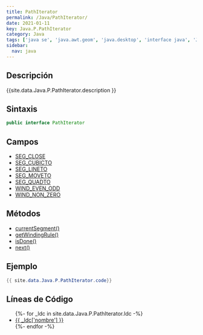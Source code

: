 ```yaml
---
title: PathIterator
permalink: /Java/PathIterator/
date: 2021-01-11
key: Java.P.PathIterator
category: Java
tags: ['java se', 'java.awt.geom', 'java.desktop', 'interface java', 'Java 1.0']
sidebar: 
  nav: java
---
```


## Descripción
{{site.data.Java.P.PathIterator.description }}

## Sintaxis
~~~java
public interface PathIterator
~~~

## Campos
* [SEG_CLOSE](/Java/PathIterator/SEG_CLOSE/)
* [SEG_CUBICTO](/Java/PathIterator/SEG_CUBICTO/)
* [SEG_LINETO](/Java/PathIterator/SEG_LINETO/)
* [SEG_MOVETO](/Java/PathIterator/SEG_MOVETO/)
* [SEG_QUADTO](/Java/PathIterator/SEG_QUADTO/)
* [WIND_EVEN_ODD](/Java/PathIterator/WIND_EVEN_ODD/)
* [WIND_NON_ZERO](/Java/PathIterator/WIND_NON_ZERO/)

## Métodos
* [currentSegment()](/Java/PathIterator/currentSegment/)
* [getWindingRule()](/Java/PathIterator/getWindingRule/)
* [isDone()](/Java/PathIterator/isDone/)
* [next()](/Java/PathIterator/next/)

## Ejemplo
~~~java
{{ site.data.Java.P.PathIterator.code}}
~~~

## Líneas de Código
<ul>
{%- for _ldc in site.data.Java.P.PathIterator.ldc -%}
   <li>
       <a href="{{_ldc['url'] }}">{{ _ldc['nombre'] }}</a>
   </li>
{%- endfor -%}
</ul>
